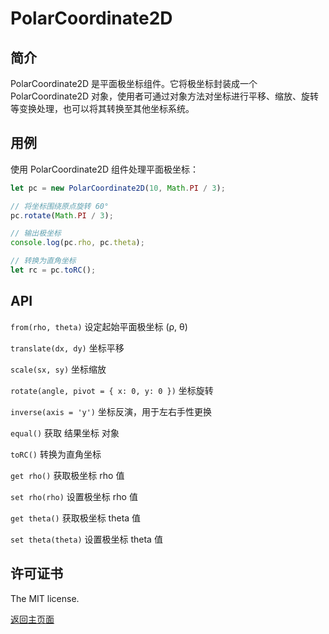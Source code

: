 # PolarCoordinate2D

## 简介

PolarCoordinate2D 是平面极坐标组件。它将极坐标封装成一个 PolarCoordinate2D 对象，使用者可通过对象方法对坐标进行平移、缩放、旋转等变换处理，也可以将其转换至其他坐标系统。

## 用例

使用 PolarCoordinate2D 组件处理平面极坐标：

```js
let pc = new PolarCoordinate2D(10, Math.PI / 3);

// 将坐标围绕原点旋转 60°
pc.rotate(Math.PI / 3);

// 输出极坐标
console.log(pc.rho, pc.theta);

// 转换为直角坐标
let rc = pc.toRC();
```

## API

`from(rho, theta)` 设定起始平面极坐标 (ρ, θ)

`translate(dx, dy)` 坐标平移

`scale(sx, sy)` 坐标缩放

`rotate(angle, pivot = { x: 0, y: 0 })` 坐标旋转

`inverse(axis = 'y')` 坐标反演，用于左右手性更换

`equal()` 获取 结果坐标 对象

`toRC()` 转换为直角坐标

`get rho()` 获取极坐标 rho 值

`set rho(rho)` 设置极坐标 rho 值

`get theta()` 获取极坐标 theta 值

`set theta(theta)` 设置极坐标 theta 值

## 许可证书

The MIT license.

[返回主页面](../../readme.md)